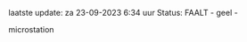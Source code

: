 laatste update: 
za 23-09-2023  6:34   uur 
Status: FAALT - geel - 
<div class="service Y">microstation</div>